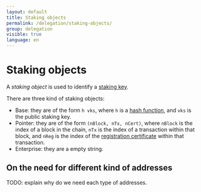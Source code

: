```yaml
---
layout: default
title: Staking objects
permalink: /delegation/staking-objects/
group: delegation
visible: true
language: en
---
```


# Staking objects

A _staking object_ is used to identify a [staking key](TODO:link).

There are three kind of staking objects:

- Base: they are of the form `h vks`, where `h` is a [hash
  function](TODO:link), and `vks` is the public staking key.
- Pointer: they are of the form `(nBlock, nTx, nCert)`, where
  `nBlock` is the index of a block in the chain, `nTx` is the index of a
  transaction within that block, and `nReg` is the index of the [registration
  certificate](TODO:link) within that transaction.
- Enterprise: they are a empty string.

## On the need for different kind of addresses

TODO: explain why do we need each type of addresses.
